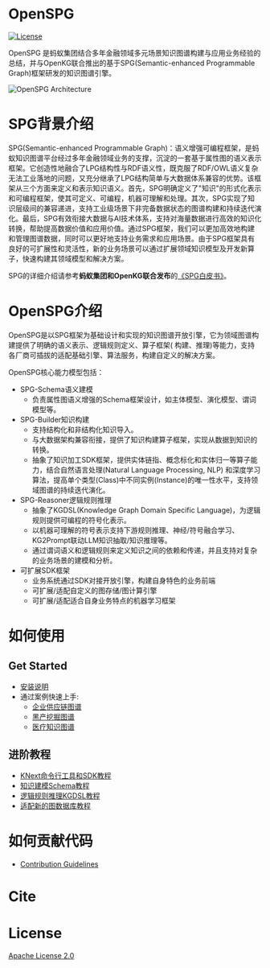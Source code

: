 # OpenSPG

[![License](https://img.shields.io/badge/License-Apache%202.0-blue.svg)](./LICENSE)


OpenSPG 是蚂蚁集团结合多年金融领域多元场景知识图谱构建与应用业务经验的总结，并与OpenKG联合推出的基于SPG(Semantic-enhanced Programmable Graph)框架研发的知识图谱引擎。


![OpenSPG Architecture](https://mdn.alipayobjects.com/huamei_xgb3qj/afts/img/A*YYSpQoItezMAAAAAAAAAAAAADtmcAQ/original)

# SPG背景介绍

SPG(Semantic-enhanced Programmable Graph)：语义增强可编程框架，是蚂蚁知识图谱平台经过多年金融领域业务的支撑，沉淀的一套基于属性图的语义表示框架。它创造性地融合了LPG结构性与RDF语义性，既克服了RDF/OWL语义复杂无法工业落地的问题，又充分继承了LPG结构简单与大数据体系兼容的优势。该框架从三个方面来定义和表示知识语义。首先，SPG明确定义了"知识"的形式化表示和可编程框架，使其可定义、可编程，机器可理解和处理。其次，SPG实现了知识层级间的兼容递进，支持工业级场景下非完备数据状态的图谱构建和持续迭代演化。最后，SPG有效衔接大数据与AI技术体系，支持对海量数据进行高效的知识化转换，帮助提高数据价值和应用价值。通过SPG框架，我们可以更加高效地构建和管理图谱数据，同时可以更好地支持业务需求和应用场景。由于SPG框架具有良好的可扩展性和灵活性，新的业务场景可以通过扩展领域知识模型及开发新算子，快速构建其领域模型和解决方案。

SPG的详细介绍请参考**蚂蚁集团和OpenKG联合发布**的[《SPG白皮书》](https://spg.openkg.cn/ "SPG白皮书")。

# OpenSPG介绍

OpenSPG是以SPG框架为基础设计和实现的知识图谱开放引擎，它为领域图谱构建提供了明确的语义表示、逻辑规则定义、算子框架(
构建、推理)等能力，支持各厂商可插拔的适配基础引擎、算法服务，构建自定义的解决方案。

OpenSPG核心能力模型包括：

* SPG-Schema语义建模
    * 负责属性图语义增强的Schema框架设计，如主体模型、演化模型、谓词模型等。
* SPG-Builder知识构建
    * 支持结构化和非结构化知识导入。
    * 与大数据架构兼容衔接，提供了知识构建算子框架，实现从数据到知识的转换。
    * 抽象了知识加工SDK框架，提供实体链指、概念标化和实体归一等算子能力，结合自然语言处理(Natural Language Processing, NLP)
      和深度学习算法，提高单个类型(Class)中不同实例(Instance)的唯一性水平，支持领域图谱的持续迭代演化。
* SPG-Reasoner逻辑规则推理
    * 抽象了KGDSL(Knowledge Graph Domain Specific Language)，为逻辑规则提供可编程的符号化表示。
    * 以机器可理解的符号表示支持下游规则推理、神经/符号融合学习、KG2Prompt联动LLM知识抽取/知识推理等。
    * 通过谓词语义和逻辑规则来定义知识之间的依赖和传递，并且支持对复杂的业务场景的建模和分析。
* 可扩展SDK框架
    * 业务系统通过SDK对接开放引擎，构建自身特色的业务前端
    * 可扩展/适配自定义的图存储/图计算引擎
    * 可扩展/适配适合自身业务特点的机器学习框架

# 如何使用

## Get Started

* [安装说明](https://spg.openkg.cn/quick-start/install)
* 通过案例快速上手:
    * [企业供应链图谱](https://spg.openkg.cn/example/enterprise-supply-chain)
    * [黑产挖掘图谱](https://spg.openkg.cn/example/risk-mining)
    * [医疗知识图谱](https://spg.openkg.cn/example/medical)

## 进阶教程

* [KNext命令行工具和SDK教程](https://spg.openkg.cn/tutorial/knext)
* [知识建模Schema教程](https://spg.openkg.cn/tutorial/spgschema)
* [逻辑规则推理KGDSL教程](https://spg.openkg.cn/tutorial/spgreasoner)
* [适配新的图数据库教程](https://spg.openkg.cn/tutorial/spg2lpg)

# 如何贡献代码

* [Contribution Guidelines](https://spg.openkg.cn/quick-start/contribution)

# Cite

# License

[Apache License 2.0](LICENSE)

